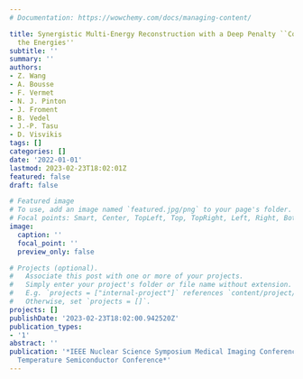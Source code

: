 ```yaml
---
# Documentation: https://wowchemy.com/docs/managing-content/

title: Synergistic Multi-Energy Reconstruction with a Deep Penalty ``Connecting
  the Energies''
subtitle: ''
summary: ''
authors:
- Z. Wang
- A. Bousse
- F. Vermet
- N. J. Pinton
- J. Froment
- B. Vedel
- J.-P. Tasu
- D. Visvikis
tags: []
categories: []
date: '2022-01-01'
lastmod: 2023-02-23T18:02:01Z
featured: false
draft: false

# Featured image
# To use, add an image named `featured.jpg/png` to your page's folder.
# Focal points: Smart, Center, TopLeft, Top, TopRight, Left, Right, BottomLeft, Bottom, BottomRight.
image:
  caption: ''
  focal_point: ''
  preview_only: false

# Projects (optional).
#   Associate this post with one or more of your projects.
#   Simply enter your project's folder or file name without extension.
#   E.g. `projects = ["internal-project"]` references `content/project/deep-learning/index.md`.
#   Otherwise, set `projects = []`.
projects: []
publishDate: '2023-02-23T18:02:00.942520Z'
publication_types:
- '1'
abstract: ''
publication: '*IEEE Nuclear Science Symposium Medical Imaging Conference and Room
  Temperature Semiconductor Conference*'
---
```

